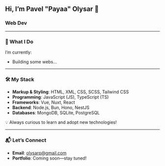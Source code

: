 ## Hi, I’m Pavel "Payaa" Olysar 👋  
### Web Dev

---

### 🔧 What I Do  
I’m currently:  
- Building some webs...

---

### 🛠️ My Stack  
- **Markup & Styling**: HTML, XML, CSS, SCSS, Tailwind CSS  
- **Programming**: JavaScript (JS), TypeScript (TS)  
- **Frameworks**: Vue, Nuxt, React
- **Backend**: Node.js, Bun, Hono, NestJS
- **Databases**: MongoDB, SQLite, PostgreSQL

💡 Always curious to learn and adopt new technologies!  

---

### 📬 Let’s Connect  
- **Email**: [olysarp@gmail.com](mailto:olysarp@gmail.com)  
- **Portfolio**: Coming soon—stay tuned!  
